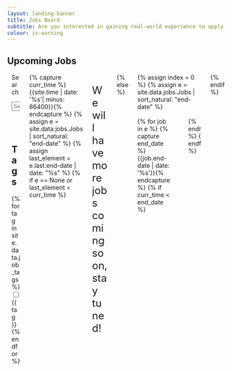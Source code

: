```yaml
---
layout: landing-banner
title: Jobs Board
subtitle: Are you interested in gaining real-world experience to apply knowledge learnt in your degree and fast forward your career? Keep an eye out for internship and graduate opportunities that are constantly updated on this page!
colour: is-warning
---
```


<!-- MAKE SURE UPLOADED IMAGES ARE SQUARE -->

<link  rel="stylesheet" href="https://unpkg.com/bulma-modal-fx/dist/css/modal-fx.min.css" />
<div class="hero-body background-shade">
    <h2 class="title is-1 centered">Upcoming Jobs</h2>
    <div class = "columns">
        <div class = "column is-2" style="margin-left:2%">
            <div class="field is-horizontal">
                <div class = "field-label is-normal">
                    <label class = "label" for="searchBox">Search</label>
                </div>
                <div class = "field-body">
                    <div class = "field">
                    <p class = "control is-pulled-left">
                        <input class="input" id="searchBox" type = "text" placeholder="Search terms...">
                    </p>
                    </div>
                </div>
            </div>
            <br><br>
            <h2 class="subtitle is-6"><b>Tags</b></h2>
            {% for tag in site.data.job_tags %}
            <label class="checkbox">
                <input type="checkbox" class="job-tag"> {{ tag }}
            </label>
            <br>
            {% endfor %}
        </div>
    {% capture curr_time %}{{site.time | date: '%s'| minus: 86400}}{% endcapture %}
    {% assign e = site.data.jobs.Jobs | sort_natural: "end-date" %}
    {% assign last_element = e.last.end-date | date: "%s" %}
    {% if e == None or last_element < curr_time %}
        <div class = "column is-10 is-offset-3">
            <p style="font-size:24px"> We will have more jobs coming soon, stay tuned! </p>
        </div>
    {% else %}
        <div class = "column is-10">
        {% assign index = 0 %}
        {% assign e = site.data.jobs.Jobs | sort_natural: "end-date" %}
        <br><br>
        <div class = "columns is-multiline is-centered">
            {% for job in e %}
            {% capture end_date %}{{job.end-date | date: '%s'}}{% endcapture %}
            {% if curr_time < end_date %}
            <div class = "column is-5">
            <div class = "card search">
                <div class = "card-content">
                <div class = "columns">
                <div class = "column is-8">
                {% if job.name != 404 %}
                    <h2 class="title is-5 centered is-size-5-mobile"><a href="{{ job.link }}" class = "has-text-info">{{ job.name }}</a></h2>
                    <br>
                    <p class='subtitle is-6 has-text-centered'>Closing Date: {{job.end-date | date:"%B %d, %Y" }}</p>
                    <br>
                    <div  class = "content" style="text-align: center;">
                        {% if job.description %}
                            <span class="button modal-button" data-target="job-- {{ job.name | replace: ' ', '-' | downcase }}">
                            <p class='subtitle is-6 has-text-centered'>More Information Here!</p>
                            </span>
                            {% include job-modal-card.html name = job.name description = job.description link = job.link %}
                        {% endif %}
                    </div>
                    <br>
                {% endif %}
                </div>
                {% if job.img %}
                    <div class = "column is-4">
                        <span><figure class="image is-128x128"><img src="{{ job.img }}" alt="" /></figure></span>
                    <br>
                    <div class='c-footer'>
                    {% for r in job.tags %}
                        <span class = 'tag is-light' style='margin: 1%;'>{{ r }}</span>
                    {% endfor %}
                    </div>
                    </div>
                {% endif %}
            </div>
            </div>
            </div>
            </div>
            {% endif %}
            {% endfor %}
    </div>
    </div>
    {% endif %}
    </div>
<br>
<br>
<script src="/assets/js/modals.js"></script>


<script>
let jobs = document.getElementsByClassName('search')
let search_box = document.getElementById('searchBox');
search_box.setAttribute("onkeyup","filter_search()")

function filter_search(word) {
    word = search_box.value;
    if (word == "") {

        for (let job of jobs) {
            job.style.display = "";
        }

    } else {

        word = word.toLowerCase();
        for (let job of jobs) {
            let str = job.getElementsByClassName('title')[0].innerText;
            str = str.toLowerCase();
            let pos = str.search(word);
            if (pos == -1) {
                job.style.display = "none";
            }
        }
    } 
}

function tags_are_checked(checkboxes, tags) {
    for (let checkbox of checkboxes) {
        if (checkbox.checked) {
            checkbox_text = checkbox.parentElement.innerText;
            checkbox_text = checkbox_text.substring(1,);
            if (tags.search(checkbox_text) != -1) {
                return true;
            } 
        }
    }
    return false;
}

function no_boxes_checked(checkboxes) {
    for (let checkbox of checkboxes) {
        if (checkbox.checked) {
            return false;
        }
    }
    return true;
}


let checkboxes = document.getElementsByClassName('job-tag');
for (let checkbox of checkboxes) {
    checkbox.onclick = function() {

        // Reset checkboxes if all unticked
        if (no_boxes_checked(checkboxes)) {
            for (let job of jobs) {
                jobs.style.display = "";
            }
        } else {

            // For each resource card check if tags belong to set of ticked checkboxes
            for (let job of jobs) {
                let tags = job.getElementsByClassName('c-footer')[0].innerText;
                if (tags_are_checked(checkboxes,tags)) {
                    job.style.display = "";
                } else {
                    job.style.display = "none";
                }
            }
        }
    }
}
</script>